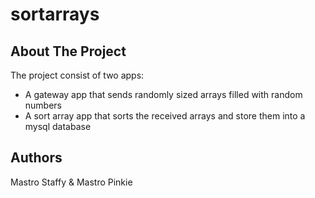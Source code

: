 # sortarrays

<!-- ABOUT THE PROJECT -->
## About The Project

The project consist of two apps:
* A gateway app that sends randomly sized arrays filled with random numbers
* A sort array app that sorts the received arrays and store them into a mysql database

## Authors

Mastro Staffy & Mastro Pinkie
